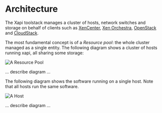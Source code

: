 Architecture
============

The Xapi toolstack manages a cluster of hosts, network switches and storage
on behalf of clients such as
[XenCenter](https://github.com/xenserver/xenadmin),
[Xen Orchestra](https://xen-orchestra.com),
[OpenStack](http://www.openstack.org)
and [CloudStack](http://cloudstack.apache.org).

The most fundamental concept is of a *Resource pool*: the whole cluster
managed as a single entity. The following diagram shows a cluster of hosts
running xapi, all sharing some storage:

![A Resource Pool](http://xapi-project.github.io/xapi-project/doc/architecture/pool.png)

... describe diagram ...

The following diagram shows the software running on a single host. Note that
all hosts run the same software.

![A Host](http://xapi-project.github.io/xapi-project/doc/architecture/host.png)

... describe diagram ...
